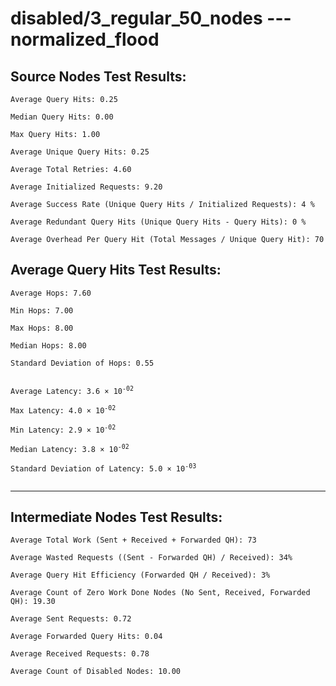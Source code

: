 # disabled/3_regular_50_nodes --- normalized_flood
## Source Nodes Test Results:
	Average Query Hits: 0.25

	Median Query Hits: 0.00

	Max Query Hits: 1.00

	Average Unique Query Hits: 0.25

	Average Total Retries: 4.60

	Average Initialized Requests: 9.20

	Average Success Rate (Unique Query Hits / Initialized Requests): 4 %

	Average Redundant Query Hits (Unique Query Hits - Query Hits): 0 %

	Average Overhead Per Query Hit (Total Messages / Unique Query Hit): 70



## Average Query Hits Test Results:
<pre><code>Average Hops: 7.60

Min Hops: 7.00

Max Hops: 8.00

Median Hops: 8.00

Standard Deviation of Hops: 0.55


Average Latency: 3.6 × 10<sup>-02</sup>

Max Latency: 4.0 × 10<sup>-02</sup>

Min Latency: 2.9 × 10<sup>-02</sup>

Median Latency: 3.8 × 10<sup>-02</sup>

Standard Deviation of Latency: 5.0 × 10<sup>-03</sup>

</code></pre>

---------------------------------------------
## Intermediate Nodes Test Results:

	Average Total Work (Sent + Received + Forwarded QH): 73

	Average Wasted Requests ((Sent - Forwarded QH) / Received): 34%

	Average Query Hit Efficiency (Forwarded QH / Received): 3%

	Average Count of Zero Work Done Nodes (No Sent, Received, Forwarded QH): 19.30

	Average Sent Requests: 0.72

	Average Forwarded Query Hits: 0.04

	Average Received Requests: 0.78

	Average Count of Disabled Nodes: 10.00

